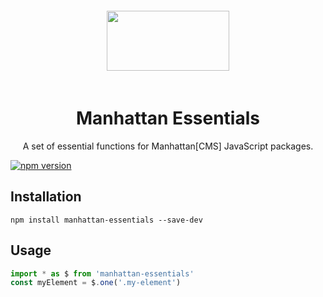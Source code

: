<div align="center">
    <img width="196" height="96" vspace="20" src="http://assets.getme.co.uk/manhattan-logo--variation-b.svg">
    <h1>Manhattan Essentials</h1>
    <p>A set of essential functions for Manhattan[CMS] JavaScript packages.</p>
</div>

[![npm version](https://badge.fury.io/js/manhattan-essentials.svg)](https://badge.fury.io/js/manhattan-essentials)

## Installation

`npm install manhattan-essentials --save-dev`


## Usage

```JavaScript
import * as $ from 'manhattan-essentials'
const myElement = $.one('.my-element')
```
